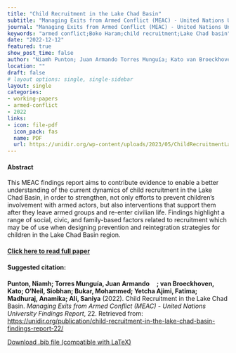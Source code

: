 ```yaml
---
title: "Child Recruitment in the Lake Chad Basin"
subtitle: "Managing Exits from Armed Conflict (MEAC) - United Nations University Findings Report" 
journal: "Managing Exits from Armed Conflict (MEAC) - United Nations University Findings Report" 
keywords: "armed conflict;Boko Haram;child recruitment;Lake Chad basin" 
date: "2022-12-12"
featured: true
show_post_time: false
author: "Niamh Punton; Juan Armando Torres Munguía; Kato van Broeckhoven; Siobhan O’Neil; Mohammed Bukar; Fatima Yetcha Ajimi Badu; Anamika Madhuraj; Saniya Ali"
location: ""
draft: false
# layout options: single, single-sidebar
layout: single
categories:
- working-papers
- armed-conflict
- 2022
links:
- icon: file-pdf
  icon_pack: fas
  name: PDF
  url: https://unidir.org/wp-content/uploads/2023/05/ChildRecruitmentLake_Chad_Basin-1.pdf
---
```




<h4> Abstract </h4>
<p> This MEAC findings report aims to contribute evidence to enable a better understanding of the current dynamics of child recruitment in the Lake Chad Basin, in order to strengthen, not only efforts to prevent children’s involvement with armed actors, but also interventions that support them after they leave armed groups and re-enter civilian life.
Findings highlight a range of social, civic, and family-based factors related to recruitment which may be of use when designing prevention and reintegration strategies for children in the Lake Chad Basin region. </p>

<h4> <a href="https://unidir.org/publication/child-recruitment-in-the-lake-chad-basin-findings-report-22/" target="_blank"> Click here to read full paper </a></h4>

<h4>Suggested citation: </h4>
<p><b>Punton, Niamh; Torres Munguía, Juan Armando<a href="https://orcid.org/0000-0003-3432-6941"><img src="https://fontawesome.com/icons/orcid?f=brands&s=solid" height="16" width="16" ></a>; van Broeckhoven, Kato; O’Neil, Siobhan; Bukar, Mohammed; Yetcha Ajimi, Fatima; Madhuraj, Anamika; Ali, Saniya</b> (2022). Child Recruitment in the Lake Chad Basin. <i>Managing Exits from Armed Conflict (MEAC) - United Nations University Findings Report</i>, 22. Retrieved from: <a href="https://unidir.org/publication/child-recruitment-in-the-lake-chad-basin-findings-report-22/" target="_blank">https://unidir.org/publication/child-recruitment-in-the-lake-chad-basin-findings-report-22/</a></p>

<a href="cite.bib" download="cite.bib" class="button"> Download .bib file (compatible with LaTeX) </a>
